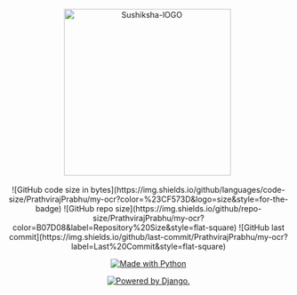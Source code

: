 <p align="center"> 
    <img src="https://vkssfalumni.com/wp-content/uploads/2016/11/sushikshalogo-300x300.png" alt="Sushiksha-lOGO" border="0" width=300 height=300/>&nbsp; </a></p>
   
   <p class="text-center mb-3" align="center">
   ![GitHub code size in bytes](https://img.shields.io/github/languages/code-size/PrathvirajPrabhu/my-ocr?color=%23CF573D&logo=size&style=for-the-badge)
   ![GitHub repo size](https://img.shields.io/github/repo-size/PrathvirajPrabhu/my-ocr?color=B07D08&label=Repository%20Size&style=flat-square)
   ![GitHub last commit](https://img.shields.io/github/last-commit/PrathvirajPrabhu/my-ocr?label=Last%20Commit&style=flat-square)
   </p>
   
   <p class="text-center mb-3" align="center">
   <a href="https://sushiksha.konkanischolarship.com/"><img src="https://forthebadge.com/images/badges/made-with-python.svg" border="0" title="Made with Python" /></a>
   </p>
   
   <p class="text-center mb-3" align="center">
   <a href="http://www.djangoproject.com/"><img src="https://www.djangoproject.com/m/img/badges/djangopowered126x54.gif" border="0" alt="Powered by Django." title="Powered by Django." /></a>
   </p>
   
   
